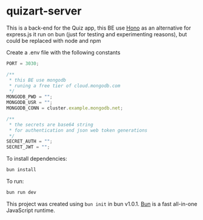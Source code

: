 # quizart-server

This is a back-end for the Quiz app, this BE use [Hono](https://hono.dev/) as an alternative for express.js it run on bun (just for testing and experimenting reasons), but could be replaced with node and npm

Create a .env file with the following constants

```javascript
PORT = 3030;

/**
 * this BE use mongodb
 * runing a free tier of cloud.mongodb.com
 */
MONGODB_PWD = "";
MONGODB_USR = "";
MONGODB_CONN = cluster.example.mongodb.net;

/**
 * the secrets are base64 string
 * for authentication and json web token generations
 */
SECRET_AUTH = "";
SECRET_JWT = "";
```

To install dependencies:

```bash
bun install
```

To run:

```bash
bun run dev
```

This project was created using `bun init` in bun v1.0.1. [Bun](https://bun.sh) is a fast all-in-one JavaScript runtime.
